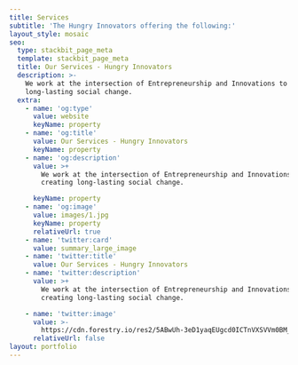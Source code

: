 ```yaml
---
title: Services
subtitle: 'The Hungry Innovators offering the following:'
layout_style: mosaic
seo:
  type: stackbit_page_meta
  template: stackbit_page_meta
  title: Our Services - Hungry Innovators
  description: >-
    We work at the intersection of Entrepreneurship and Innovations to creating
    long-lasting social change.
  extra:
    - name: 'og:type'
      value: website
      keyName: property
    - name: 'og:title'
      value: Our Services - Hungry Innovators
      keyName: property
    - name: 'og:description'
      value: >+
        We work at the intersection of Entrepreneurship and Innovations to
        creating long-lasting social change.

      keyName: property
    - name: 'og:image'
      value: images/1.jpg
      keyName: property
      relativeUrl: true
    - name: 'twitter:card'
      value: summary_large_image
    - name: 'twitter:title'
      value: Our Services - Hungry Innovators
    - name: 'twitter:description'
      value: >+
        We work at the intersection of Entrepreneurship and Innovations to
        creating long-lasting social change.

    - name: 'twitter:image'
      value: >-
        https://cdn.forestry.io/res2/5ABwUh-3eD1yaqEUgcd0ICTnVXSVVm0BM_vwcSBZ1LI/fit/512/512/sm/0/aHR0cHM6Ly9hcHAu/Zm9yZXN0cnkuaW8v/cmFpbHMvYWN0aXZl/X3N0b3JhZ2UvYmxv/YnMvZXlKZmNtRnBi/SE1pT25zaWJXVnpj/MkZuWlNJNklrSkJh/SEJDU25Nek1WRXdQ/U0lzSW1WNGNDSTZi/blZzYkN3aWNIVnlJ/am9pWW14dllsOXBa/Q0o5ZlE9PS0tMjlh/NGExNmM0YjYzYzJm/N2FmYjM3MzYyODQx/ZDJkMGQwMjY0ZTcy/OC9odW5ncnlfaW5u/b3ZhdG9yc19jb3Zl/ci5qcGc
      relativeUrl: false
layout: portfolio
---
```

